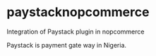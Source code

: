 # paystacknopcommerce
Integration of Paystack plugin in nopcommerce

Paystack is payment gate way in Nigeria.
